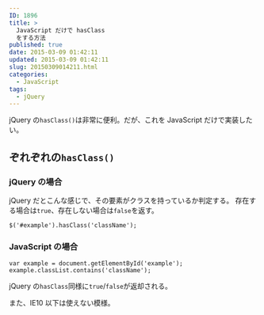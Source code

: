```yaml
---
ID: 1896
title: >
  JavaScript だけで hasClass
  をする方法
published: true
date: 2015-03-09 01:42:11
updated: 2015-03-09 01:42:11
slug: 20150309014211.html
categories:
  - JavaScript
tags:
  - jQuery
---
```

jQuery の<code>hasClass()</code>は非常に便利。だが、これを JavaScript だけで実装したい。
<!--more-->
<h2>ぞれぞれの<code>hasClass()</code></h2>
<h3>jQuery の場合</h3>
jQuery だとこんな感じで、その要素がクラスを持っているか判定する。
存在する場合は<code>true</code>、存在しない場合は<code>false</code>を返す。 
<pre class="language-javascript"><code>$('#example').hasClass('className');</code></pre>

<h3>JavaScript の場合</h3>
<pre class="language-javascript"><code>var example = document.getElementById('example');
example.classList.contains('className');</code></pre>
jQuery の<code>hasClass</code>同様に<code>true</code>/<code>false</code>が返却される。

また、IE10 以下は使えない模様。